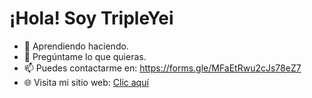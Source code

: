# ¡Hola! Soy TripleYei

- 🌱 Aprendiendo haciendo.
- 💬 Pregúntame lo que quieras.
- 📫 Puedes contactarme en: https://forms.gle/MFaEtRwu2cJs78eZ7
- 🌐 Visita mi sitio web: [Clic aquí](https://tripleyei.github.io/portafolio/)
